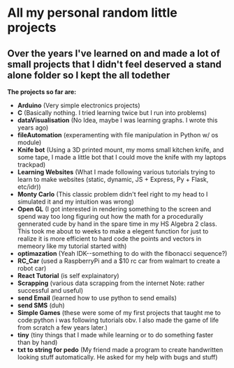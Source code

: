 # All my personal random little projects
## Over the years I've learned on and made a lot of small projects that I didn't feel deserved a stand alone folder so I kept the all todether

**The projects so far are:**
* **Arduino** (Very simple electronics projects)
* **C** (Basically nothing. I tried learning twice but I run into problems)
* **dataVisualisation** (No Idea, maybe I was learning graphs. I wrote this years ago)
* **fileAutomation** (experamenting with file manipulation in Python w/ os module)
* **Knife bot** (Using a 3D printed mount, my moms small kitchen knife, and some tape, I made a little bot that I could move the knife with my laptops trackpad)
* **Learning Websites** (What I made following various tutorials trying to learn to make websites (static, dynamic, JS + Express, Py + Flask, etc/idr))
* **Monty Carlo** (This classic problem didn't feel right to my head to I simulated it and my intuition was wrong)
* **Open GL** (I got interested in rendering something to the screen and spend way too long figuring out how the math for a procedurally gennerated cude by hand in the spare time in my HS Algebra 2 class. This took me about to weeks to make a elegent function for just to realize it is more efficient to hard code the points and vectors in memeory like my tutorial started with)
* **optimazation** (Yeah IDK--something to do with the fibonacci sequence?)
* **RC_Car** (used a RaspberryPi and a $10 rc car from walmart to create a robot car)
* **React Tutorial** (is self explainatory)
* **Scrapping** (various data scrapping from the internet Note: rather successful and useful)
* **send Email** (learned how to use python to send emails)
* **send SMS** (duh)
* **Simple Games** (these were some of my first projects that taught me to code:python i was following tutorials obv. I also made the game of life from scratch a few years later.)
* **tiny** (tiny things that I made while learning or to do something faster than by hand)
* **txt to string for pedo** (My friend made a program to create handwritten looking stuff automatically. He asked for my help with bugs and stuff)

